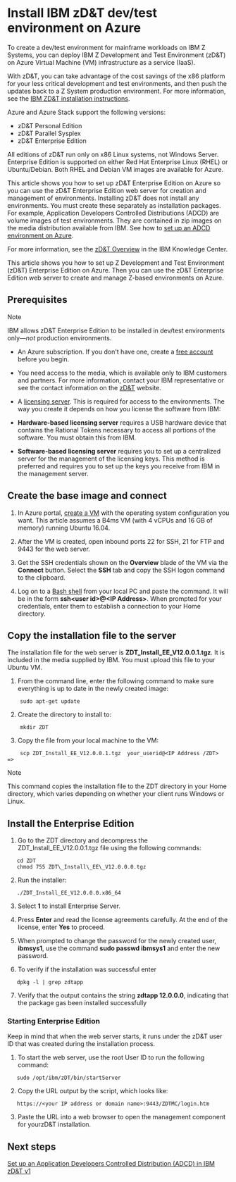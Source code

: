 # Install IBM zD&T dev/test environment on Azure

To create a dev/test environment for mainframe workloads on IBM Z Systems, you can deploy IBM Z Development and Test Environment (zD&T) on Azure Virtual Machine (VM) infrastructure as a service (IaaS).

With zD&T, you can take advantage of the cost savings of the x86 platform for your less critical development and test environments, and then push the updates back to a Z System production environment. For more information, see the [IBM ZD&T installation instructions](http://www-01.ibm.com/support/docview.wss?uid=swg24044565#INSTALL).

Azure and Azure Stack support the following versions:

-   zD&T Personal Edition
-   zD&T Parallel Sysplex
-   zD&T Enterprise Edition

All editions of zD&T run only on x86 Linux systems, not Windows Server. Enterprise Edition is supported on either Red Hat Enterprise Linux (RHEL) or Ubuntu/Debian. Both RHEL and Debian VM images are available for Azure.

This article shows you how to set up zD&T Enterprise Edition on Azure so you can use the zD&T Enterprise Edition web server for creation and management of environments. Installing zD&T does not install any environments. You must create these separately as installation packages. For example, Application Developers Controlled Distributions (ADCD) are volume images of test environments. They are contained in zip images on the media distribution available from IBM. See how to [set up an ADCD environment on Azure](demo.md).

For more information, see the [zD&T Overview](https://www.ibm.com/support/knowledgecenter/en/SSTQBD_12.0.0/com.ibm.zdt.overview.gs.doc/topics/c_product_overview.html) in the IBM Knowledge Center.

This article shows you how to set up Z Development and Test Environment (zD&T) Enterprise Edition on Azure. Then you can use the zD&T Enterprise Edition web server to create and manage Z-based environments on Azure.

## Prerequisites

> [!NOTE]
> IBM allows zD&T Enterprise Edition to be installed in dev/test environments only—*not* production environments.

-   An Azure subscription. If you don't have one, create a [free account](https://azure.microsoft.com/free/?WT.mc_id=A261C142F) before you begin.

-   You need access to the media, which is available only to IBM customers and partners. For more information, contact your IBM representative or see the contact information on the [zD&T](https://www.ibm.com/us-en/marketplace/z-systems-development-test-environment) website.

-   A [licensing server](https://www.ibm.com/support/knowledgecenter/en/SSTQBD_12.0.0/com.ibm.zsys.rdt.tools.user.guide.doc/topics/zdt_ee.html). This is required for access to the environments. The way you create it depends on how you license the software from IBM:

-   **Hardware-based licensing server** requires a USB hardware device that contains the Rational Tokens necessary to access all portions of the software. You must obtain this from IBM.

-   **Software-based licensing server** requires you to set up a centralized server for the management of the licensing keys. This method is preferred and requires you to set up the keys you receive from IBM in the management server.

## Create the base image and connect

1.  In Azure portal, [create a VM](https://docs.microsoft.com/azure/virtual-machines/linux/quick-create-portal) with the operating system configuration you want. This article assumes a B4ms VM (with 4 vCPUs and 16 GB of memory) running Ubuntu 16.04.

2.  After the VM is created, open inbound ports 22 for SSH, 21 for FTP and 9443 for the web server.

3.  Get the SSH credentials shown on the **Overview** blade of the VM via the **Connect** button. Select the **SSH** tab and copy the SSH logon command to the clipboard.

4.  Log on to a [Bash shell](https://docs.microsoft.com/azure/cloud-shell/quickstart) from your local PC and paste the command. It will be in the form **ssh\<user id\>\@\<IP Address\>**. When prompted for your credentials, enter them to establish a connection to your Home directory.

## Copy the installation file to the server

The installation file for the web server is **ZDT\_Install\_EE\_V12.0.0.1.tgz**. It is included in the media supplied by IBM. You must upload this file to your Ubuntu VM.

1.  From the command line, enter the following command to make sure everything is up to date in the newly created image:

```
    sudo apt-get update
```

2.  Create the directory to install to:

```
    mkdir ZDT
```

3.  Copy the file from your local machine to the VM:

```
    scp ZDT_Install_EE_V12.0.0.1.tgz  your_userid@<IP Address /ZDT>   =>
```
> [!NOTE]
> This command copies the installation file to the ZDT directory in your Home directory, which varies depending on whether your client runs Windows or Linux.

## Install the Enterprise Edition

1.  Go to the ZDT directory and decompress the ZDT\_Install\_EE\_V12.0.0.1.tgz file using the following commands:

```
   cd ZDT
   chmod 755 ZDT\_Install\_EE\_V12.0.0.0.tgz
```

2.  Run the installer:

```
   ./ZDT_Install_EE_V12.0.0.0.x86_64
```

3.  Select **1** to install Enterprise Server.

4.  Press **Enter** and read the license agreements carefully. At the end of the license, enter **Yes** to proceed.

5.  When prompted to change the password for the newly created user, **ibmsys1**, use the command **sudo passwd ibmsys1** and enter the new password.

6.  To verify if the installation was successful enter

```
   dpkg -l | grep zdtapp
```

7.  Verify that the output contains the string **zdtapp 12.0.0.0**, indicating that the package gas been installed successfully

### Starting Enterprise Edition

Keep in mind that when the web server starts, it runs under the zD&T user ID that was created during the installation process.

1.  To start the web server, use the root User ID to run the following command:

```
   sudo /opt/ibm/zDT/bin/startServer
```

2.  Copy the URL output by the script, which looks like:

```
   https://<your IP address or domain name>:9443/ZDTMC/login.htm

```
3.  Paste the URL into a web browser to open the management component for yourzD&T installation.

## Next steps

[Set up an Application Developers Controlled Distribution (ADCD) in IBM zD&T v1](demo)
